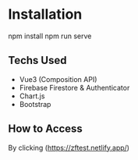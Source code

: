 # Installation
npm install
npm run serve


## Techs Used

- Vue3 (Composition API)
- Firebase Firestore & Authenticator
- Chart.js
- Bootstrap

## How to Access

By clicking (https://zftest.netlify.app/)
